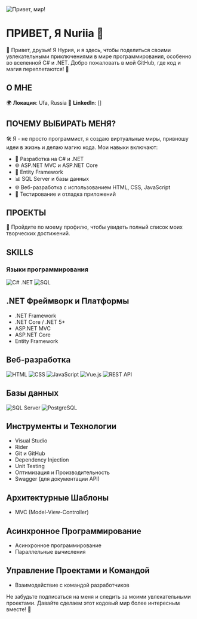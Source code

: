 ![Привет, мир!](https://github.com/nurnigma)

# ПРИВЕТ, Я Nuriia 👋

🚀 Привет, друзья! Я Нурия, и я здесь, чтобы поделиться своими увлекательными приключениями в мире программирования, особенно во вселенной C# и .NET. Добро пожаловать в мой GitHub, где код и магия переплетаются! 🌟

## О МНЕ

🌍 **Локация**: Ufa, Russia
🔗 **LinkedIn**: []


## ПОЧЕМУ ВЫБИРАТЬ МЕНЯ?

🛠️ Я - не просто программист, я создаю виртуальные миры, привношу идеи в жизнь и делаю магию кода. Мои навыки включают:

- 🚀 Разработка на C# и .NET
- 🌐 ASP.NET MVC и ASP.NET Core
- 🏦 Entity Framework
- 📊 SQL Server и базы данных
- 🌐 Веб-разработка с использованием HTML, CSS, JavaScript
- 🧪 Тестирование и отладка приложений

## ПРОЕКТЫ
🌟 Пройдите по моему профилю, чтобы увидеть полный список моих творческих достижений.

## SKILLS

### Языки программирования

![C# .NET](https://img.icons8.com/color/48/000000/c-sharp-logo.png)
![SQL](https://img.icons8.com/color/48/000000/sql.png)


## .NET Фреймворк и Платформы

- .NET Framework
- .NET Core / .NET 5+
- ASP.NET MVC
- ASP.NET Core
- Entity Framework 


## Веб-разработка

![HTML](https://img.icons8.com/color/48/000000/html-5.png)
![CSS](https://img.icons8.com/color/48/000000/css3.png)
![JavaScript](https://img.icons8.com/color/48/000000/javascript.png)
![Vue.js](https://img.icons8.com/color/48/000000/vue-js.png)
![REST API](https://img.icons8.com/color/48/000000/api-settings.png)

## Базы данных

![SQL Server](https://img.icons8.com/color/48/000000/microsoft-sql-server.png)
![PostgreSQL](https://img.icons8.com/color/48/000000/postgreesql.png)

## Инструменты и Технологии

- Visual Studio
- Rider
- Git и GitHub
- Dependency Injection
- Unit Testing
- Оптимизация и Производительность
- Swagger (для документации API)

## Архитектурные Шаблоны

- MVC (Model-View-Controller)

## Асинхронное Программирование

- Асинхронное программирование
- Параллельные вычисления

## Управление Проектами и Командой

- Взаимодействие с командой разработчиков


Не забудьте подписаться на меня и следить за моими увлекательными проектами. Давайте сделаем этот кодовый мир более интересным вместе! 🚀
